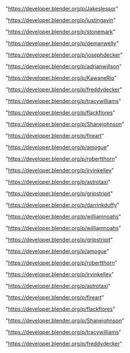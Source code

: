 "https://developer.blender.org/p/Jakeslessor"

"https://developer.blender.org/p/justingavin"

"https://developer.blender.org/p/stonemark"

"https://developer.blender.org/p/demanwelly"

"https://developer.blender.org/p/josephdecker"

"https://developer.blender.org/p/adrianwillson"

"https://developer.blender.org/p/KawaneRio"

"https://developer.blender.org/p/freddydecker"

"https://developer.blender.org/p/tracywilliams"

"https://developer.blender.org/p/flackflores"

"https://developer.blender.org/p/Shanejohnson"

"https://developer.blender.org/p/fireart"

"https://developer.blender.org/p/amogue"

"https://developer.blender.org/p/robertthorn"

"https://developer.blender.org/p/irvinkelley"

"https://developer.blender.org/p/astrotaxi"

"https://developer.blender.org/p/gripstripit"

"https://developer.blender.org/p/darrinkduffy"

"https://developer.blender.org/p/williamnoahs"

 
"https://developer.blender.org/p/williamnoahs"


"https://developer.blender.org/p/gripstripit"


"https://developer.blender.org/p/amogue"


"https://developer.blender.org/p/robertthorn"


"https://developer.blender.org/p/irvinkelley"


"https://developer.blender.org/p/astrotaxi"


"https://developer.blender.org/p/fireart"


"https://developer.blender.org/p/flackflores"


"https://developer.blender.org/p/Shanejohnson"


"https://developer.blender.org/p/tracywilliams"


"https://developer.blender.org/p/freddydecker"


 
